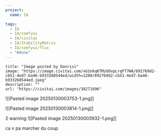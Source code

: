 ```yaml
---
project:
  name: IA

tags:
  - IA
  - IA/comfyui
  - IA/civitai
  - IA/StabilityMatrix
  - IA/comfyui/flux
  - "#done"
---
```


```embed
title: "Image posted by Danrisi"
image: "https://image.civitai.com/xG1nkqKTMzGDvpLrqFT7WA/692769d2-cb51-4ed7-ba46-b933268544ed/width=1200/692769d2-cb51-4ed7-ba46-b933268544ed.jpeg"
description: ""
url: "https://civitai.com/images/38271696"
```


![[Pasted image 20250130003753-1.png]]

![[Pasted image 20250130003814-1.png]]

2 warning
![[Pasted image 20250130003932-1.png]]

ca v pa marcher du coup
